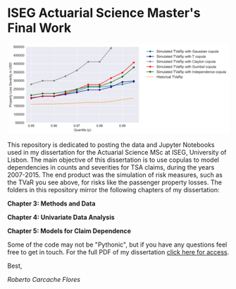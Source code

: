 # ISEG Actuarial Science Master's Final Work

![logo1](assets/pls_tvar.png)


This repository is dedicated to posting the data and Jupyter Notebooks used in my dissertation for the Actuarial Science MSc at ISEG, University of Lisbon. The main objective of this dissertation is to use copulas to model dependencies in counts and severities for TSA claims, during the years 2007-2015. The end product was the simulation of risk measures, such as the TVaR you see above, for risks like the passenger property losses. The folders in this repository mirror the following chapters of my dissertation:

**Chapter 3: Methods and Data**

**Chapter 4: Univariate Data Analysis**

**Chapter 5: Models for Claim Dependence**

Some of the code may not be "Pythonic", but if you have any questions feel free to get in touch. For the full PDF of my dissertation [click here for access](https://www.repository.utl.pt/handle/10400.5/23972?locale=en).

Best, 

*Roberto Carcache Flores* 
